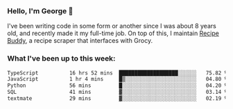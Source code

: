 ### Hello, I'm George 👋

I've been writing code in some form or another since I was about 8 years old, and recently made it my full-time job. On top of this, I maintain [Recipe Buddy](https://github.com/georgegebbett/recipe-buddy), a recipe scraper that interfaces with Grocy.  

<!--
**georgegebbett/georgegebbett** is a ✨ _special_ ✨ repository because its `README.md` (this file) appears on your GitHub profile.

Here are some ideas to get you started:

- 🔭 I’m currently working on ...
- 🌱 I’m currently learning ...
- 👯 I’m looking to collaborate on ...
- 🤔 I’m looking for help with ...
- 💬 Ask me about ...
- 📫 How to reach me: ...
- 😄 Pronouns: ...
- ⚡ Fun fact: ...
-->

### What I've been up to this week:
<!--START_SECTION:waka-->

```txt
TypeScript          16 hrs 52 mins  ███████████████████░░░░░░   75.82 %
JavaScript          1 hr 4 mins     █▒░░░░░░░░░░░░░░░░░░░░░░░   04.80 %
Python              56 mins         █░░░░░░░░░░░░░░░░░░░░░░░░   04.20 %
SQL                 41 mins         ▓░░░░░░░░░░░░░░░░░░░░░░░░   03.14 %
textmate            29 mins         ▓░░░░░░░░░░░░░░░░░░░░░░░░   02.19 %
```

<!--END_SECTION:waka-->
